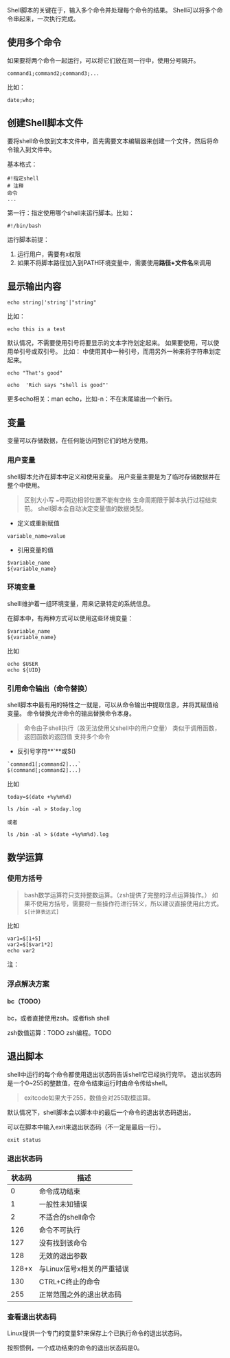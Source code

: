 
Shell脚本的关键在于，输入多个命令并处理每个命令的结果。
Shell可以将多个命令串起来，一次执行完成。

## 使用多个命令
如果要将两个命令一起运行，可以将它们放在同一行中，使用分号隔开。

````
command1;command2;command3;...
````
比如：

````
date;who;
````

## 创建Shell脚本文件
要将shell命令放到文本文件中，首先需要文本编辑器来创建一个文件，然后将命令输入到文件中。

基本格式：
```
#!指定shell
# 注释
命令
...
```
第一行：指定使用哪个shell来运行脚本。比如：
```
#!/bin/bash 
``` 
运行脚本前提：
1. 运行用户，需要有x权限
2. 如果不将脚本路径加入到PATH环境变量中，需要使用**路径+文件名**来调用

## 显示输出内容

```
echo string|'string'|"string"
```
比如：
````
echo this is a test
````

默认情况，不需要使用引号将要显示的文本字符划定起来。
如果要使用，可以使用单引号或双引号。
比如：
中使用其中一种引号，而用另外一种来将字符串划定起来。

````
echo "That's good"
````

````
echo  'Rich says "shell is good"'
````

更多echo相关：man echo，比如-n：不在末尾输出一个新行。


## 变量

变量可以存储数据，在任何能访问到它们的地方使用。

### 用户变量
shell脚本允许在脚本中定义和使用变量。
用户变量主要是为了临时存储数据并在整个中使用。
>区别大小写
>``=``号两边相邻位置不能有空格
>生命周期限于脚本执行过程结束前。
>shell脚本会自动决定变量值的数据类型。



* 定义或重新赋值
```
variable_name=value
```
* 引用变量的值
```
$variable_name
${variable_name}
```

### 环境变量


shelll维护着一组环境变量，用来记录特定的系统信息。

在脚本中，有两种方式可以使用这些环境变量：

```
$variable_name
${variable_name}
```

比如
````
echo $USER
echo ${UID}
````


### 引用命令输出（命令替换）

shell脚本中最有用的特性之一就是，可以从命令输出中提取信息，并将其赋值给变量。
命令替换允许命令的输出替换命令本身。

>命令由子shell执行（故无法使用父shell中的用户变量）
>类似于调用函数，返回函数的返回值
>支持多个命令

* 反引号字符**`**或$()

```
`command1[;command2]...`
$(command[;command2]...)
```

比如

````
today=$(date +%y%m%d)

ls /bin -al > $today.log

或者

ls /bin -al > $(date +%y%m%d).log
````

## 数学运算


### 使用方括号

>bash数学运算符只支持整数运算。（zsh提供了完整的浮点运算操作。）
>如果不使用方括号，需要将一些操作符进行转义，所以建议直接使用此方式。
``$[计算表达式]``

比如

````
var1=$[1+5]
var2=$[$var1*2]
echo var2
````

注：

### 浮点解决方案

#### bc（TODO）
bc，或者直接使用zsh。或者fish shell

zsh数值运算：TODO
zsh编程。TODO


## 退出脚本
shell中运行的每个命令都使用退出状态码告诉shell它已经执行完毕。
退出状态码是一个0~255的整数值，在命令结束运行时由命令传给shell。
>exitcode如果大于255，数值会对255取模运算。

默认情况下，shell脚本会以脚本中的最后一个命令的退出状态码退出。

可以在脚本中输入exit来退出状态码（不一定是最后一行）。
```
exit status
```

### 退出状态码

状态码|描述
---|---
0|命令成功结束
1|一般性未知错误
2|不适合的shell命令
126|命令不可执行
127|没有找到该命令
128|无效的退出参数
128+x|与Linux信号x相关的严重错误
130|CTRL+C终止的命令
255|正常范围之外的退出状态码



### 查看退出状态码

Linux提供一个专门的变量$?来保存上个已执行命令的退出状态码。

按照惯例，一个成功结束的命令的退出状态码是0。